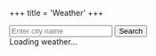 +++
title = 'Weather'
+++

<link rel="stylesheet" href="../css/weather.css">

<div id="weather-info">
    <div class="search-container">
        <input type="text" id="location-search" placeholder="Enter city name">
        <button onclick="searchLocation()">Search</button>
    </div>
    <div class="weather-container">
        <div id="location">Loading weather...</div>
        <div id="temperature"></div>
        <div id="condition"></div>
        <div id="details"></div>
    </div>
    <div id="hourly-forecast" class="hourly-forecast-container"></div>
    <div id="daily-forecast" class="daily-forecast-container"></div>
</div>

<script src="../js/fetchWeather.js"></script>
